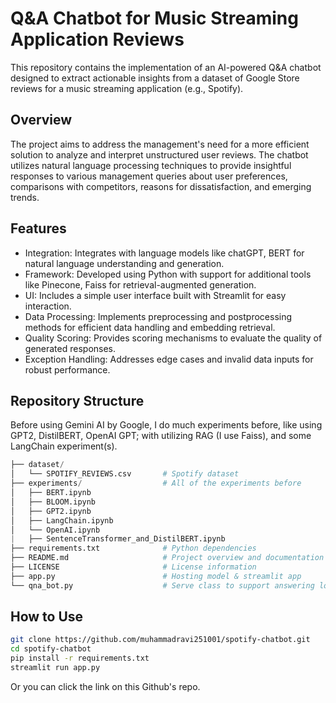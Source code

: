 # Q&A Chatbot for Music Streaming Application Reviews
This repository contains the implementation of an AI-powered Q&A chatbot designed to extract actionable insights from a dataset of Google Store reviews for a music streaming application (e.g., Spotify).

## Overview
The project aims to address the management's need for a more efficient solution to analyze and interpret unstructured user reviews. The chatbot utilizes natural language processing techniques to provide insightful responses to various management queries about user preferences, comparisons with competitors, reasons for dissatisfaction, and emerging trends.

## Features
- Integration: Integrates with language models like chatGPT, BERT for natural language understanding and generation.
- Framework: Developed using Python with support for additional tools like Pinecone, Faiss for retrieval-augmented generation.
- UI: Includes a simple user interface built with Streamlit for easy interaction.
- Data Processing: Implements preprocessing and postprocessing methods for efficient data handling and embedding retrieval.
- Quality Scoring: Provides scoring mechanisms to evaluate the quality of generated responses.
- Exception Handling: Addresses edge cases and invalid data inputs for robust performance.

## Repository Structure

Before using Gemini AI by Google, I do much experiments before, like using GPT2, DistilBERT, OpenAI GPT; with utilizing RAG (I use Faiss), and some LangChain experiment(s).
```python
├── dataset/
│   └── SPOTIFY_REVIEWS.csv       # Spotify dataset
├── experiments/                  # All of the experiments before
│   ├── BERT.ipynb
│   ├── BLOOM.ipynb
│   ├── GPT2.ipynb
│   ├── LangChain.ipynb
│   └── OpenAI.ipynb
|   ├── SentenceTransformer_and_DistilBERT.ipynb
├── requirements.txt              # Python dependencies
├── README.md                     # Project overview and documentation
├── LICENSE                       # License information
├── app.py                        # Hosting model & streamlit app
└── qna_bot.py                    # Serve class to support answering logic
```
## How to Use
```bash
git clone https://github.com/muhammadravi251001/spotify-chatbot.git
cd spotify-chatbot
pip install -r requirements.txt
streamlit run app.py
```
Or you can click the link on this Github's repo.